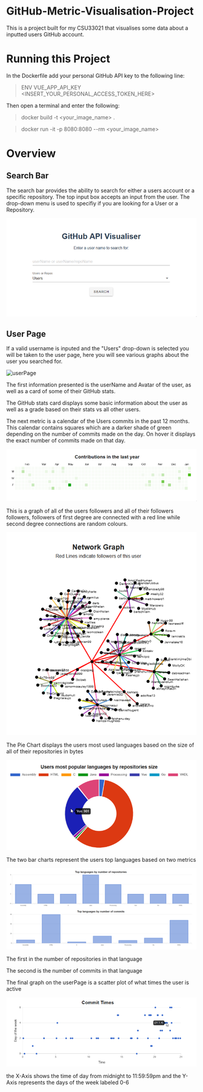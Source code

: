 # GitHub-Metric-Visualisation-Project
This is a project built for my CSU33021 that visualises some data about a inputted users GitHub account.

# Running this Project
In the Dockerfile add your personal GitHub API key to the following line:
> ENV VUE_APP_API_KEY <INSERT_YOUR_PERSONAL_ACCESS_TOKEN_HERE> 

Then open a terminal and enter the following:

> docker build -t <your_image_name> .

> docker run -it -p 8080:8080 --rm <your_image_name>

# Overview 
## Search Bar
The search bar provides the ability to search for either a users account or a specific repository.
The top input box accepts an input from the user.
The drop-down menu is used to specifiy if you are looking for a User or a Repository.

![searching](Images/search.gif)
## User Page

If a valid username is inputed and the "Users" drop-down is selected you will be taken to the user page,  here you will see various graphs about the user you searched for. 

![userPage](Image/userPage.gif)

The first information presented is the userName and Avatar of the user, as well as a card of some of their GitHub stats.

The GitHub stats card displays some basic information about the user as well as a grade based on their stats vs all other users.

The next metric is a calendar of the Users commits in the past 12 months. This calendar contains squares which are a darker shade of green depending on the number of commits made on the day. On hover it displays the exact number of commits made on that day.

![calendar](Images/calendar.gif)

This is a graph of all of the users followers and all of their followers followers, followers of first degree are connected with a red line while second degree connections are random colours.

![network](Images/networkGraph.png)

The Pie Chart displays the users most used languages based on the size of all of their repositories in bytes

![pieChart](Images/repoSize.png)

The two bar charts represent the users top languages based on two metrics

![barCharts](Images/topLang.png)

The first in the number of repositories in that language

The second is the number of commits in that language

The final graph on the userPage is a scatter plot of what times the user is active

![scatter](Images/scatter.png)

the X-Axis shows the time of day from midnight to 11:59:59pm and the Y-Axis represents the days of the week labeled 0-6





